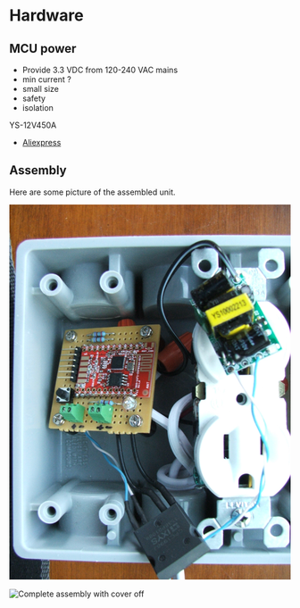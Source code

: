 # Hardware
 
 ## MCU power
 - Provide 3.3 VDC from 120-240 VAC mains
 - min current ?
 - small size
 - safety
 - isolation
 
 YS-12V450A
 - [Aliexpress](https://www.aliexpress.com/item/33021479220.html) 
 
 ## Assembly
 Here are some picture of the assembled unit.
 
 ![The internal components](/doc/housing.jpg)
 
 ![Complete assembly with cover off](/doc/cover-off-jpg)
